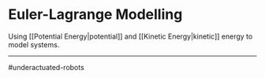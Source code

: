 # Euler-Lagrange Modelling
Using [[Potential Energy|potential]] and [[Kinetic Energy|kinetic]] energy to model systems.




---
#underactuated-robots